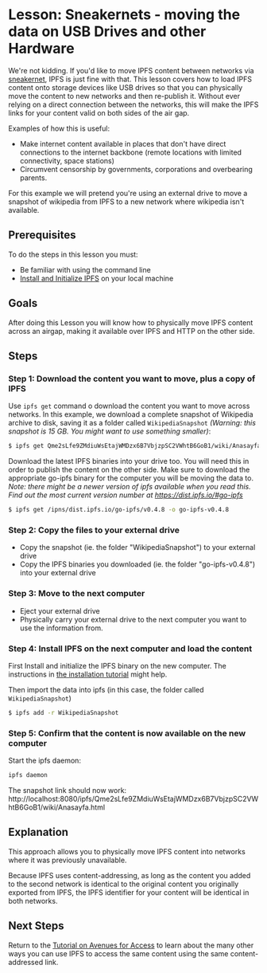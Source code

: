 # Lesson: Sneakernets - moving the data on USB Drives and other Hardware

We're not kidding. If you'd like to move IPFS content between networks via [sneakernet](https://en.wikipedia.org/wiki/Sneakernet), IPFS is just fine with that. This lesson covers how to load IPFS content onto storage devices like USB drives so that you can physically move the content to new networks and then re-publish it.  Without ever relying on a direct connection between the networks, this will make the IPFS links for your content valid on both sides of the air gap.

Examples of how this is useful:
* Make internet content available in places that don't have direct connections to the internet backbone (remote locations with limited connectivity, space stations)
* Circumvent censorship by governments, corporations and overbearing parents.

For this example we will pretend you're using an external drive to move a snapshot of wikipedia from IPFS to a new network where wikipedia isn't available.

## Prerequisites
To do the steps in this lesson you must:
* Be familiar with using the command line
* [Install and Initialize IPFS](/install-ipfs/README.md) on your local machine

## Goals

After doing this Lesson you will know how to physically move IPFS content across an airgap, making it available over IPFS and HTTP on the other side.

## Steps

### Step 1: Download the content you want to move, plus a copy of IPFS

Use `ipfs get` command o download the content you want to move across networks. In this example, we download a complete snapshot of Wikipedia archive to disk, saving it as a folder called `WikipediaSnapshot` _(Warning: this snapshot is 15 GB. You might want to use something smaller)_:

```sh
$ ipfs get Qme2sLfe9ZMdiuWsEtajWMDzx6B7VbjzpSC2VWhtB6GoB1/wiki/Anasayfa.html -o WikipediaSnapshot
```

Download the latest IPFS binaries into your drive too. You will need this in order to publish the content on the other side. Make sure to download the appropriate go-ipfs binary for the computer you will be moving the data to. *Note: there might be a newer version of ipfs available when you read this. Find out the most current version number at https://dist.ipfs.io/#go-ipfs*

```sh
$ ipfs get /ipns/dist.ipfs.io/go-ipfs/v0.4.8 -o go-ipfs-v0.4.8
```

### Step 2: Copy the files to your external drive

- Copy the snapshot (ie. the folder "WikipediaSnapshot") to your external drive
- Copy the IPFS binaries you downloaded (ie. the folder "go-ipfs-v0.4.8") into your external drive

### Step 3: Move to the next computer

- Eject your external drive
- Physically carry your external drive to the next computer you want to use the information from.

### Step 4: Install IPFS on the next computer and load the content

First Install and initialize the IPFS binary on the new computer. The instructions in [the installation tutorial](/install-ipfs/README.md) might help.

Then import the data into ipfs (in this case, the folder called `WikipediaSnapshot`)

```sh
$ ipfs add -r WikipediaSnapshot
```

### Step 5: Confirm that the content is now available on the new computer

Start the ipfs daemon:

```sh
ipfs daemon
```

The snapshot link should now work: http://localhost:8080/ipfs/Qme2sLfe9ZMdiuWsEtajWMDzx6B7VbjzpSC2VWhtB6GoB1/wiki/Anasayfa.html

## Explanation

This approach allows you to physically move IPFS content into networks where it was previously unavailable.

Because IPFS uses content-addressing, as long as the content you added to the second network is identical to the original content you originally exported from IPFS, the IPFS identifier for your content will be identical in both networks. 

## Next Steps

Return to the [Tutorial on Avenues for Access](/avenues-for-access/) to learn about the many other ways you can use IPFS to access the same content using the same content-addressed link.
